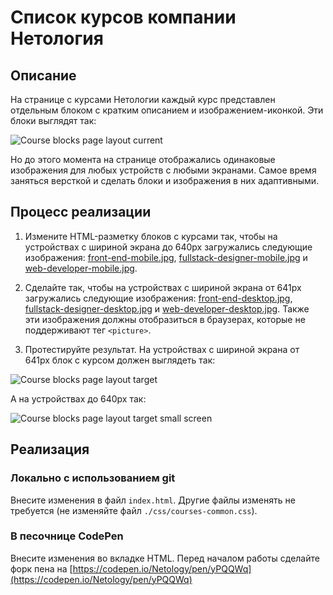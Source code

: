 # Список курсов компании Нетология

## Описание

На странице с курсами Нетологии каждый курс представлен отдельным блоком с кратким описанием и изображением-иконкой. Эти блоки выглядят так:
 
![Course blocks page layout current](../../sources/adaptive-images-courses-current.jpg)

Но до этого момента на странице отображались одинаковые изображения для любых устройств с любыми экранами. Самое время заняться версткой и сделать блоки и изображения в них адаптивными.

## Процесс реализации

1. Измените HTML-разметку блоков с курсами так, чтобы на устройствах с шириной экрана до 640px загружались следующие изображения: [front-end-mobile.jpg](https://netology-code.github.io/mq-homeworks/adaptive-images/course-list/img/front-end-mobile.jpg), [fullstack-designer-mobile.jpg](https://netology-code.github.io/mq-homeworks/adaptive-images/course-list/img/fullstack-designer-mobile.jpg) и [web-developer-mobile.jpg](https://netology-code.github.io/mq-homeworks/adaptive-images/course-list/img/web-developer-mobile.jpg). 

2. Сделайте так, чтобы на устройствах с шириной экрана от 641px загружались следующие изображения: [front-end-desktop.jpg](https://netology-code.github.io/mq-homeworks/adaptive-images/course-list/img/front-end-desktop.jpg), [fullstack-designer-desktop.jpg](https://netology-code.github.io/mq-homeworks/adaptive-images/course-list/img/fullstack-designer-desktop.jpg) и [web-developer-desktop.jpg](https://netology-code.github.io/mq-homeworks/adaptive-images/course-list/img/web-developer-desktop.jpg). Также эти изображения должны отобразиться в браузерах, которые не поддерживают тег `<picture>`.

3. Протестируйте результат. На устройствах с шириной экрана от 641px блок с курсом должен выглядеть так: 

![Course blocks page layout target](../../sources/adaptive-images-courses-step0.jpg)

А на устройствах до 640px так:

![Course blocks page layout target small screen](../../sources/adaptive-images-courses-step1.jpg)

## Реализация

### Локально с использованием git

Внесите изменения в файл `index.html`. Другие файлы изменять не требуется (не изменяйте файл `./css/courses-common.css`).

### В песочнице CodePen

Внесите изменения во вкладке HTML. Перед началом работы сделайте форк пена на [https://codepen.io/Netology/pen/yPQQWq](https://codepen.io/Netology/pen/yPQQWq)
